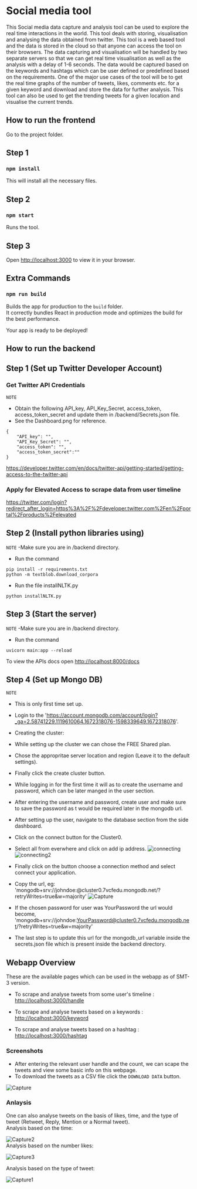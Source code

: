# Social media tool

This Social media data capture and analysis tool can be used to explore the real time interactions in the world. This tool deals with storing, visualisation and analysing the data obtained from twitter. This tool is a web based tool and the data is stored in the cloud so that anyone can access the tool on their browsers. The data capturing and visualisation will be handled by two separate servers so that we can get real time visualisation as well as the analysis with a delay of 1-6 seconds. The data would be captured based on the keywords and hashtags which can be user defined or predefined based on the requirements. One of the major use cases of the tool will be to get the real time graphs of the number of tweets, likes, comments etc. for a given keyword and download and store the data for further analysis. This tool can also be used to get the trending tweets for a given location and visualise the current trends.

## How to run the frontend

Go to the project folder.

## Step 1

### `npm install`

This will install all the necessary files.

## Step 2

### `npm start`

Runs the tool.

## Step 3

Open [http://localhost:3000](http://localhost:3000) to view it in your browser.

## Extra Commands 

### `npm run build`

Builds the app for production to the `build` folder.\
It correctly bundles React in production mode and optimizes the build for the best performance.

Your app is ready to be deployed!

## How to run the backend

## Step 1 (Set up Twitter Developer Account)

### Get Twitter API Credentials

`NOTE`
- Obtain the following API_key, API_Key_Secret, access_token, access_token_secret and update them in /backend/Secrets.json file.
- See the Dashboard.png for reference.

```
{
    "API_key": "",
    "API_Key_Secret": "",
    "access_token": "",
    "access_token_secret":""
}
```

https://developer.twitter.com/en/docs/twitter-api/getting-started/getting-access-to-the-twitter-api

### Apply for Elevated Access to scrape data from user timeline

https://twitter.com/login?redirect_after_login=https%3A%2F%2Fdeveloper.twitter.com%2Fen%2Fportal%2Fproducts%2Felevated


## Step 2 (Install python libraries using)

`NOTE`
-Make sure you are in /backend directory.

- Run the command
```
pip install -r requirements.txt
python -m textblob.download_corpora
```
- Run the file installNLTK.py 
```
python installNLTK.py
```

## Step 3 (Start the server)

`NOTE`
-Make sure you are in /backend directory.

- Run the command
```
uvicorn main:app --reload
```

To view the APIs docs open [http://localhost:8000/docs](http://localhost:8000/docs)

## Step 4 (Set up Mongo DB)

`NOTE`
- This is only first time set up.

- Login to the 'https://account.mongodb.com/account/login?_ga=2.58741229.1119610064.1672318076-1598339649.1672318076'.

- Creating the cluster:

- While setting up the cluster we can chose the FREE Shared plan.

- Chose the appropritae server location and region (Leave it to the default settings).

- Finally click the create cluster button.

- While logging in for the first time it will as to create the username and password, which can be later manged in the user section.

- After entering the username and password, create user and make sure to save the password as t would be required later in the mongodb url.

- After setting up the user, navigate to the database section from the side dashboard.

- Click on the connect button for the Cluster0.

- Select all from everwhere and click on add ip address.
![connecting](https://user-images.githubusercontent.com/39887841/209955193-1ca8cb5e-b9cc-41e5-9da2-d2fb90a4a1f0.PNG)
![connecting2](https://user-images.githubusercontent.com/39887841/209955219-b367ab02-e935-4e8f-9ae9-0ab613e1c71b.PNG)

- Finally click on the button choose a connection method and select connect your application.

- Copy the url, eg: 'mongodb+srv://johndoe:<password>@cluster0.7vcfedu.mongodb.net/?retryWrites=true&w=majority'
![Capture](https://user-images.githubusercontent.com/39887841/209955460-45f4b053-7f4c-499f-aaf9-61f7b14e341c.PNG)

- If the chosen password for user was YourPassword the url would become, 'mongodb+srv://johndoe:YourPassword@cluster0.7vcfedu.mongodb.net/?retryWrites=true&w=majority'

- The last step is to update this url for the mongodb_url variable inside the secrets.json file which is present inside the backend directory.

## Webapp Overview

These are the available pages which can be used in the webapp as of SMT-3 version.

- To scrape and analyse tweets from some user's timeline :  [http://localhost:3000/handle](http://localhost:3000/handle)

- To scrape and analyse tweets based on a keywords :    [http://localhost:3000/keyword](http://localhost:3000/keyword)

- To scrape and analyse tweets based on a hashtag : [http://localhost:3000/hashtag](http://localhost:3000/hashtag)

### Screenshots

- After entering the relevant user handle and the count, we can scape the tweets and view some basic info on this webpage.
- To download the tweets as a CSV file click the `DOWNLOAD DATA` button.

![Capture](https://user-images.githubusercontent.com/39887841/202891113-f5c026d4-b526-47a7-b8bd-a5b84a972dd6.PNG)

###  Anlaysis

One can also analyse tweets on the basis of likes, time, and the type of tweet (Retweet, Reply, Mention or a Normal tweet). <br />
Analysis based on the time:<br />

![Capture2](https://user-images.githubusercontent.com/39887841/202891245-1abd8167-7873-4ab7-99f8-618a14308a8d.PNG)<br />
Analysis based on the number likes:<br />

![Capture3](https://user-images.githubusercontent.com/39887841/202891246-ba81955c-0107-4469-9419-f287701485b5.PNG)<br />

Analysis based on the type of tweet:<br />

![Capture1](https://user-images.githubusercontent.com/39887841/202891247-f813b7ae-48b2-4788-a9a4-754215a6eb1f.PNG)<br />





